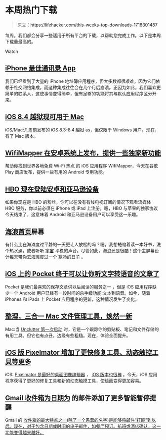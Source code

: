 # 本周热门下载

> 原文：<https://lifehacker.com/this-weeks-top-downloads-1718301487>

每周，我们都会分享一些适用于所有平台的下载，以帮助您完成工作。以下是本周下载量最高的。

Watch

## [iPhone 最佳通讯录 App](http://lifehacker.com/the-best-address-book-app-for-iphone-5885139)

我们已经看到了大量的 iPhone 地址簿应用程序，但大多数都很艰难，因为它们依赖于社交网络集成，而这种集成往往会在几个月后崩溃。正因为如此，我们喜欢更简单的联系人，这使事情变得简单，但有足够的功能将其与默认应用程序区分开来。

## [iOS 8.4 越狱现可用于 Mac](http://lifehacker.com/ios-8-4-jailbreak-is-now-available-for-mac-1717755247)

iOS/Mac:几周前发布的 iOS 8.3-8.4 越狱 as，但仅限于 Windows 用户。现在，有了 Mac 版本。

## [WifiMapper 在安卓系统上发布，提供一些独家新功能](http://lifehacker.com/wifimapper-launches-on-android-with-some-exclusive-new-1718058877)

帮助你找到世界各地免费 Wi-Fi 热点 的 iOS 应用程序 WifiMapper，今天在谷歌 Play 商店发布，提供一些有用的 Android 专用功能。

## [HBO 现在登陆安卓和亚马逊设备](http://lifehacker.com/hbo-now-arrives-on-android-and-amazon-devices-1718246694)

如果你现在是 HBO 的粉丝，你可以在没有有线电视订阅的情况下观看流媒体 HBO 服务，你以前必须在 iPhone 或 iPad 上注册。嗯，HBO 与苹果的独家协议今天结束了，这意味着 Android 和亚马逊设备用户可以享受这一乐趣。

## [海浪首页](http://lifehacker.com/the-ocean-wave-home-screen-1718370020)屏幕

有什么比在海滩度过平静的一天更让人放松的吗？嗯，我想蜷缩着读一本好书，洗个热水澡，或者听听 [宇宙](http://www.netflix.com/search/cosmos?jbv=80004448&jbp=0&jbr=0) 平稳的声音。尽管如此，海浪还是很酷！这个主屏幕设计每天带你去海滩度过一个 [寒冷的日子](https://www.youtube.com/watch?v=4txVqr1eNwc) 。

## [iOS 上的 Pocket 终于可以让你听文字转语音的文章了](http://lifehacker.com/pocket-on-ios-finally-lets-you-listen-to-articles-with-1718325302)

Pocket 是我们最喜欢的保存文章供以后阅读的服务之一 ，但是 iOS 应用程序缺少一个 Android 用户已经有一段时间的杀手级功能:文本到语音。如今，随着 iPhones 和 iPads 上 Pocket 应用程序的更新，这种情况发生了变化。

## [整理，三合一 Mac 文件管理工具，焕然一新](http://lifehacker.com/unclutter-the-three-in-one-mac-file-management-tool-g-1718256718)

Mac:当 [Unclutter 第一次启动](http://lifehacker.com/unclutter-for-mac-is-a-clipboard-file-storage-area-an-5971446#_ga=1.265577351.968941705.1436971740) 时，它是一个跟踪你的剪贴板、笔记和文件存储的有用工具。但它也有点丑，边缘有些粗糙。现在，体验全面提升。

## [iOS 版 Pixelmator 增加了更快修复工具、动态触控工具等更多](http://lifehacker.com/pixelmator-for-ios-adds-faster-repair-tool-dynamic-tou-1717757429)

iOS: [Pixelmator 是最好的桌面图像编辑器](http://lifehacker.com/the-best-image-editing-app-for-mac-os-x-5874394) ， [iOS 版本也很棒](http://lifehacker.com/pixelmator-is-now-available-for-iphone-1707318337) 。今天，iOS 应用程序获得了更好的修复工具和新的动态触摸工具，使绘画变得更加容易。

## [Gmail 收件箱为日期为](http://lifehacker.com/inbox-by-gmail-adds-more-intelligent-snooze-alerts-for-1718479471) 的邮件添加了更多智能暂停提醒

Gmail 的 [收件箱的最大特点之一(除了一个愚蠢的名字)是能够将邮件“打盹”到以后。现在，对于包含日期或时间的电子邮件，如餐厅预订、航班或酒店确认，这一功能变得越来越好。](http://lifehacker.com/how-googles-new-inbox-works-and-changes-how-you-approa-1652303148)